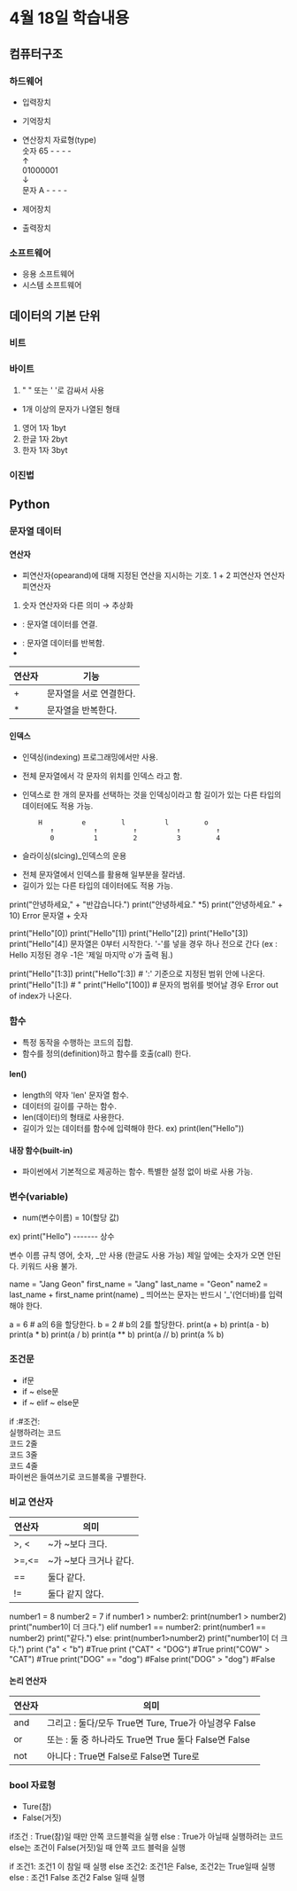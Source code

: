 # 4월 18일 학습내용

## 컴퓨터구조

### 하드웨어
- 입력장치
- 기억장치
- 연산장치
     자료형(type)    
   숫자 65 - - - -   
   ↑	                
   01000001          
   ↓	                
   문자 A - - - -    

- 제어장치
- 출력장치

### 소프트웨어
- 응용 소프트웨어
- 시스템 소프트웨어

## 데이터의 기본 단위
### 비트
### 바이트
 1. " " 또는 ' '로 감싸서 사용
 - 1개 이상의 문자가 나열된 형태
 1) 영어 1자 1byt
 2) 한글 1자 2byt
 3) 한자 1자 3byt
### 이진법
## Python
### 문자열 데이터
#### 연산자
 - 피연산자(opearand)에 대해 지정된 연산을 지시하는 기호.
		1	+	2
	       피연산자   연산자   피연산자

1. 숫자 연산자와 다른 의미 → 추상화
 + : 문자열 데이터를 연결.
 * : 문자열 데이터를 반복함.
 * 
 연산자 | 기능
-------|------
\+ | 문자열을 서로 연결한다.
\* | 문자열을 반복한다.
#### 인덱스
- 인덱싱(indexing) 프로그래밍에서만 사용.
 * 전체 문자열에서 각 문자의 위치를 인덱스 라고 함. 
 * 인덱스로 한 개의 문자를 선택하는 것을 인덱싱이라고 함 길이가 있는 다른 타입의 데이터에도 적용 가능.

		   H	      e       	l          l         o       
	          ↑          ↑         ↑          ↑         ↑          
	          0          1         2          3         4          

- 슬라이싱(slcing)_인덱스의 운용
 * 전체 문자열에서 인덱스를 활용해 일부분을 잘라냄. 
 * 길이가 있는 다른 타입의 데이터에도 적용 가능.
 
print("안녕하세요," + "반갑습니다.")
print("안녕하세요." *5)
print("안녕하세요." + 10) Error 문자열 + 숫자

print("Hello"[0])
print("Hello"[1])
print("Hello"[2])
print("Hello"[3])
print("Hello"[4])
문자열은 0부터 시작한다.
'-'를 넣을 경우 하나 전으로 간다 (ex : Hello 지정된 경우 -1은 '제일 마지막 o'가 출력 됨.) 

print("Hello"[1:3])
print("Hello"[:3]) # ':' 기준으로 지정된 범위 안에 나온다.
print("Hello"[1:]) # "
print("Hello"[100]) # 문자의 범위를 벗어날 경우 Error out of index가 나온다.

### 함수
- 특정 동작을 수행하는 코드의 집합.
- 함수를 정의(definition)하고 함수를 호출(call) 한다.
#### len() 
- length의 약자 'len' 문자열 함수.
- 데이터의 길이를 구하는 함수.
- len(데이터)의 형태로 사용한다.
- 길이가 있는 데이터를 함수에 입력해야 한다.
 ex) print(len("Hello"))
#### 내장 함수(built-in)
- 파이썬에서 기본적으로 제공하는 함수. 특별한 설정 없이 바로 사용 가능.

### 변수(variable)
- num(변수이름) = 10(할당 값)

ex) print("Hello")
           -------
             상수
             
변수 이름 규칙
영어, 숫자, _만 사용 (한글도 사용 가능)
제일 앞에는 숫자가 오면 안된다.
키워드 사용 불가.

name = "Jang Geon"
first_name = "Jang"
last_name = "Geon"
name2 = last_name + first_name
print(name)
 _ 띄어쓰는 문자는 반드시 '_'(언더바)를 입력해야 한다.

a = 6 # a의 6을 할당한다.
b = 2 # b의 2를 할당한다.
print(a + b)
print(a - b)
print(a * b)
print(a / b)
print(a ** b)
print(a // b)
print(a % b)

### 조건문
- if문
- if ~ else문
- if ~ elif ~ else문

 if :#조건:                          
    실행하려는 코드                    
    코드 2줄                          
    코드 3줄                          
코드 4줄                              
파이썬은 들여쓰기로 코드블록을 구별한다. 



### 비교 연산자
연산자 | 의미
------|------
\>, <  | ~가 ~보다 크다.
\>=,<= | ~가 ~보다 크거나 같다.
\==    | 둘다 같다.
\!=    | 둘다 같지 않다.

number1 = 8
number2 = 7
if number1 > number2:
    print(number1 > number2)
    print("number1이 더 크다.")
elif number1 == number2:
    print(number1 == number2)
    print("같다.")
else: 
    print(number1>number2)
    print("number1이 더 크다.")
print ("a" < "b") #True
print ("CAT" < "DOG") #True
print("COW" > "CAT") #True
print("DOG" == "dog") #False
print("DOG" > "dog") #False

#### 논리 연산자
연산자 | 의미
------|------
and | 그리고 : <a and b> 둘다/모두 True면 Ture, True가 아닐경우 False
or  | 또는 : <a or b>둘 중 하나라도 True면 True 둘다 False면 False
not | 아니다 : <a not b> True면 False로 False면 Ture로
	
### bool 자료형
- Ture(참)
- False(거짓)

if조건 :
    True(참)일 때만 안쪽 코드블럭을 실행
else :
    True가 아닐때 실행하려는 코드
    else는 조건이 False(거짓)일 때 안쪽 코드 블럭을 실행

if 조건1:
    조건1 이 참일 때 실행
else 조건2:
    조건1은 False, 조건2는 True일때 실행
else :
    조건1 False 조건2 False 일때 실행
